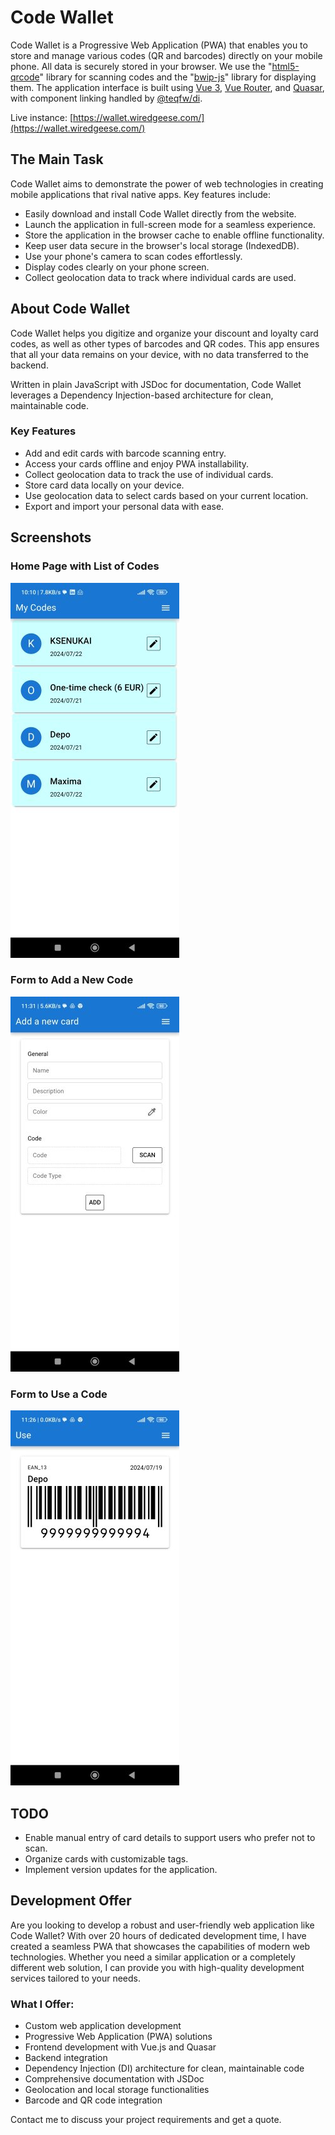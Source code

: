 # Code Wallet

Code Wallet is a Progressive Web Application (PWA) that enables you to store and manage various codes (QR and barcodes)
directly on your mobile phone. All data is securely stored in your browser. We use
the "[html5-qrcode](https://github.com/mebjas/html5-qrcode)" library for
scanning codes and the "[bwip-js](https://github.com/metafloor/bwip-js)" library for displaying them. The application
interface is built using [Vue 3](https://vuejs.org/), [Vue
Router](https://router.vuejs.org/), and [Quasar](https://quasar.dev/), with component linking handled
by [@teqfw/di](https://github.com/teqfw/di).

Live instance: [https://wallet.wiredgeese.com/](https://wallet.wiredgeese.com/)

## The Main Task

Code Wallet aims to demonstrate the power of web technologies in creating mobile applications that rival native apps.
Key features include:

* Easily download and install Code Wallet directly from the website.
* Launch the application in full-screen mode for a seamless experience.
* Store the application in the browser cache to enable offline functionality.
* Keep user data secure in the browser's local storage (IndexedDB).
* Use your phone's camera to scan codes effortlessly.
* Display codes clearly on your phone screen.
* Collect geolocation data to track where individual cards are used.

## About Code Wallet

Code Wallet helps you digitize and organize your discount and loyalty card codes, as well as other types of barcodes and
QR codes. This app ensures that all your data remains on your device, with no data transferred to the backend.

Written in plain JavaScript with JSDoc for documentation, Code Wallet leverages a Dependency Injection-based
architecture for clean, maintainable code.

### Key Features

* Add and edit cards with barcode scanning entry.
* Access your cards offline and enjoy PWA installability.
* Collect geolocation data to track the use of individual cards.
* Store card data locally on your device.
* Use geolocation data to select cards based on your current location.
* Export and import your personal data with ease.

## Screenshots

### Home Page with List of Codes

![Home Page with List of Codes](doc/img/wallet_home.jpg)

### Form to Add a New Code

![Form to Add a New Code](doc/img/wallet_add.jpg)

### Form to Use a Code

![Form to Use a Code](doc/img/wallet_use.jpg)

## TODO

* Enable manual entry of card details to support users who prefer not to scan.
* Organize cards with customizable tags.
* Implement version updates for the application.

## Development Offer

Are you looking to develop a robust and user-friendly web application like Code Wallet? With over 20 hours of dedicated
development time, I have created a seamless PWA that showcases the capabilities of modern web technologies. Whether you
need a similar application or a completely different web solution, I can provide you with high-quality development
services tailored to your needs.

### What I Offer:

* Custom web application development
* Progressive Web Application (PWA) solutions
* Frontend development with Vue.js and Quasar
* Backend integration
* Dependency Injection (DI) architecture for clean, maintainable code
* Comprehensive documentation with JSDoc
* Geolocation and local storage functionalities
* Barcode and QR code integration

Contact me to discuss your project requirements and get a quote.
